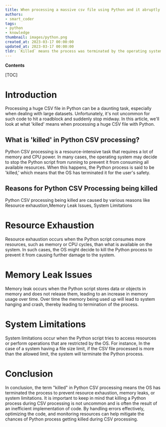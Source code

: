 ```yaml
---
title: When processing a massive csv file using Python and it abruptly halts, what is the significance of the term 'killed'?
authors:
- smart_coder
tags:
- python
- knowledge
thumbnail: images/python.png
created_at: 2023-03-17 00:00:00
updated_at: 2023-03-17 00:00:00
tldr: `Killed` means the process was terminated by the operating system, usually due to exceeding the memory limit or taking too long to execute.
---
```


**Contents**

[TOC]

# Introduction 

Processing a huge CSV file in Python can be a daunting task, especially when dealing with large datasets. Unfortunately, it's not uncommon for such code to hit a roadblock and suddenly stop midway. In this article, we'll look at what 'killed' means when processing a huge CSV file with Python.


## What is 'killed' in Python CSV processing?

Python CSV processing is a resource-intensive task that requires a lot of memory and CPU power. In many cases, the operating system may decide to stop the Python script from running to prevent it from consuming all available resources. When this happens, the Python process is said to be 'killed,' which means that the OS has terminated it for the user's safety.


## Reasons for Python CSV Processing being killed

Python CSV processing being killed are caused by various reasons like Resource exhaustion,Memory Leak Issues, System Limitations 

# Resource Exhaustion 

Resource exhaustion occurs when the Python script consumes more resources, such as memory or CPU cycles, than what is available on the system. In such cases, the OS might decide to kill the Python process to prevent it from causing further damage to the system. 

# Memory Leak Issues

Memory leak occurs when the Python script stores data or objects in memory and does not release them, leading to an increase in memory usage over time. Over time the memory being used up will lead to system hanging and crash, thereby leading to termination of the process. 

# System Limitations 

System limitations occur when the Python script tries to access resources or perform operations that are restricted by the OS. For instance, In the case of a system having a file size limit, if the CSV file processed is more than the allowed limit, the system will terminate the Python process. 

# Conclusion

In conclusion, the term "killed" in Python CSV processing means the OS has terminated the process to prevent resource exhaustion, memory leaks, or system limitations. It is important to keep in mind that killing a Python process during CSV processing is not uncommon and is often the result of an inefficient implementation of code. By handling errors effectively, optimizing the code, and monitoring resources can help mitigate the chances of Python process getting killed during CSV processing.
